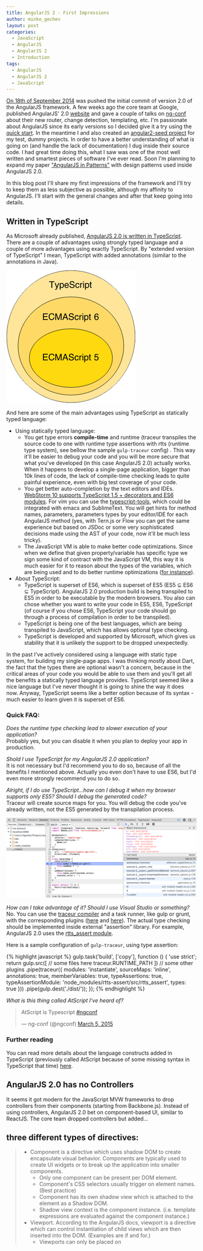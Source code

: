 ```yaml
---
title: AngularJS 2 - First Impressions
author: minko_gechev
layout: post
categories:
  - JavaScript
  - AngularJS
  - AngularJS 2
  - Introduction
tags:
  - AngularJS
  - AngularJS 2
  - JavaScript
---
```


[On 18th of September 2014](https://github.com/angular/angular/commits/master?page=24) was pushed the initial commit of version 2.0 of the AngularJS framework. A few weeks ago the core team at Google, published AngularJS' 2.0 [website](https://angular.io/) and gave a couple of talks on [ng-conf](https://www.youtube.com/watch?list=PLOETEcp3DkCoNnlhE-7fovYvqwVPrRiY7&v=QHulaj5ZxbI) about their new router, change detection, templating, etc. I'm passionate about AngularJS since its early versions so I decided give it a try using the [quick start](https://angular.io/docs/js/latest/quickstart.html). In the meantime I and also created an [angular2-seed project](https://github.com/mgechev/angular2-seed) for my test, dummy projects. In order to have a better understanding of what is going on (and handle the lack of documentation) I dug inside their source code. I had great time doing this, what I saw was one of the most well written and smartest pieces of software I've ever read. Soon I'm planning to expand my paper ["AngularJS in Patterns"](https://github.com/mgechev/angularjs-in-patterns) with design patterns used inside AngularJS 2.0.

In this blog post I'll share my first impressions of the framework and I'll try to keep them as less subjective as possible, although my affinity to AngularJS. I'll start with the general changes and after that keep going into details.

## Written in TypeScript

As Microsoft already published, [AngularJS 2.0 is written in TypeScript](http://blogs.msdn.com/b/typescript/archive/2015/03/05/angular-2-0-built-on-typescript.aspx). There are a couple of advantages using strongly typed language and a couple of more advantages using exactly TypeScript. By "extended version of TypeScript" I mean, TypeScript with added annotations (similar to the annotations in Java).

![JavaScript Dialects](/images/js-dialects-ven.png)

And here are some of the main advantages using TypeScript as statically typed language:

- Using statically typed language:
  - You get type errors **compile-time** and runtime (traceur transpiles the source code to one with runtime type assertions with rtts (runtime type system), see bellow the sample `gulp-traceur` config) . This way it'll be easier to debug your code and you will be more secure that what you've developed (in this case AngularJS 2.0) actually works. When it happens to develop a single-page application, bigger than 10k lines of code, the lack of compile-time checking leads to quite painful experience, even with big test coverage of your code.
  - You get better auto-completion by the text editors and IDEs. [WebStorm 10 supports TypeScript 1.5 + decorators and ES6 modules](https://www.jetbrains.com/webstorm/whatsnew/). For vim you can use the [typescript-tools](https://github.com/clausreinke/typescript-tools), which could be integrated with emacs and SublimeText. You will get hints for method names, parameters, parameters types by your editor/IDE for each AngularJS method (yes, with Tern.js or Flow you can get the same experience but based on JSDoc or some very sophisticated decisions made using the AST of your code, now it'll be much less tricky).
  - The JavaScript VM is able to make better code optimizations. Since when we define that given property/variable has specific type we sign some kind of contract with the JavaScript VM, this way it is much easier for it to reason about the types of the variables, which are being used and to do better runtime optimizations ([for instance](https://github.com/sq/JSIL/wiki/Optimizing-dynamic-JavaScript-with-inline-caches)).
- About TypeScript:
  - TypeScript is superset of ES6, which is superset of ES5 (ES5 ⊆ ES6 ⊆ TypeScript). AngularJS 2.0 production build is being transpiled to ES5 in order to be executable by the modern browsers. You also can chose whether you want to write your code in ES5, ES6, TypeScript (of course if you chose ES6, TypeScript your code should go through a process of compilation in order to be transpiled).
  - TypeScript is being one of the best languages, which are being transpiled to JavaScript, which has allows optional type checking.
  - TypeScript is developed and supported by Microsoft, which gives us stability that it is unlikely the support to be dropped unexpectedly.

In the past I've actively considered using a language with static type system, for building my single-page apps. I was thinking mostly about Dart, the fact that the types there are optional wasn't a concern, because in the critical areas of your code you would be able to use them and you'll get all the benefits a statically typed language provides. TypeScript seemed like a nice language but I've never thought it is going to shine the way it does now. Anyway, TypeScript seems like a better option because of its syntax - much easier to learn given it is superset of ES6.

### Quick FAQ:

*Does the runtime type checking lead to slower execution of your application?*<br>
Probably yes, but you can disable it when you plan to deploy your app in production.

*Shold I use TypeScript for my AngularJS 2.0 application?*<br>
It is not necessary but I'd recommend you to do so, because of all the benefits I mentioned above. Actually you even don't have to use ES6, but I'd even more strongly recommend you to do so.

*Alright, if I do use TypeScript...how can I debug it when my browser supports only ES5? Should I debug the generated code?*<br>
Traceur will create source maps for you. You will debug the code you've already written, not the ES5 generated by the transpilation process.

![TypeScript source maps](/images/surcemaps-typescript.png)

*How can I take advantage of it? Should I use Visual Studio or something?*<br>
No. You can use the [traceur compiler](https://github.com/google/traceur-compiler) and a task runner, like gulp or grunt, with the corresponding plugins ([here](https://github.com/sindresorhus/gulp-traceur) and [here](https://github.com/aaronfrost/grunt-traceur)). The actual type checking should be implemented inside external "assertion" library. For example, AngularJS 2.0 uses the [rtts_assert module](https://www.npmjs.com/package/rtts_assert).

Here is a sample configuration of `gulp-traceur`, using type assertion:

{% highlight javascript %}
gulp.task('build', ['copy'], function () {
  'use strict';
  return gulp.src([
      // some files here
      traceur.RUNTIME_PATH
    ])
    // some other plugins
    .pipe(traceur({
      modules: 'instantiate',
      sourceMaps: 'inline',
      annotations: true,
      memberVariables: true,
      typeAssertions: true,
      typeAssertionModule: 'node_modules/rtts-assert/src/rtts_assert',
      types: true
    }))
    .pipe(gulp.dest('./dist/'));
});
{% endhighlight %}

*What is this thing called AtScript I've heard of?*<br>

<blockquote class="twitter-tweet" lang="en"><p>AtScript is Typescript <a href="https://twitter.com/hashtag/ngconf?src=hash">#ngconf</a></p>&mdash; ng-conf (@ngconf) <a href="https://twitter.com/ngconf/status/573521849780305920">March 5, 2015</a></blockquote>
<script async src="//platform.twitter.com/widgets.js" charset="utf-8"></script>

### Further reading

You can read more details about the language constructs added in TypeScript (previously called AtScript because of some missing syntax in TypeScript that time) [here](https://docs.google.com/document/d/11YUzC-1d0V1-Q3V0fQ7KSit97HnZoKVygDxpWzEYW0U/edit).

## AngularJS 2.0 has no Controllers

It seems it got modern for the JavaScript MVW frameworks to drop controllers from their components (starting from Backbone.js). Instead of using controllers, AngularJS 2.0 bet on component-based UI, similar to ReactJS. The core team dropped controllers but added...

## three different types of directives:

> - Component is a directive which uses shadow DOM to create encapsulate visual behavior. Components are typically used to create UI widgets or to break up the application into smaller components.
>   - Only one component can be present per DOM element.
>   - Component's CSS selectors usually trigger on element names. (Best practice)
>   - Component has its own shadow view which is attached to the element as a Shadow DOM.
>   - Shadow view context is the component instance. (i.e. template expressions are evaluated against the component instance.)
> - Viewport. According to the AngularJS docs, viewport is a directive which can control instantiation of child views which are then inserted into the DOM. (Examples are if and for.)
>   - Viewports can only be placed on <template> elements (or the short hand version which uses <element template> attribute.)
>   - Only one viewport can be present per DOM template element.
>   - The viewport is created over the template element. This is known as the ViewContainer.
> Viewport can insert child views into the ViewContainer. The child views show up as siblings of the Viewport in the DOM.
> - Decorator. According to the AngularJS docs (still incomplete) decorators are the simplest kind of directive is a decorator. Directives are usefull for encapsulating behavior.
>   - Multiple decorators can be placed on a single element.
>   - Decorators do not introduce new evaluation context.
>   - Decorators are registered through the @Decorator meta-data annotation.

### Quick FAQ:

*Doesn't removal of the controllers violates the separation of concerns principle advocated by AngularJS?*<br>
Great question, Minko, thanks for asking! How given AngularJS application looks like? We have a view (a template), which is a composition of directives. These directives should handle the **whole** DOM logic. We also have services - they are responsible for encapsulating all the business logic. And we have controllers. The controllers are mostly user input handlers, they also add some properties to the scope. The best practices state that we need to keep the controllers as lean as possible. Let's think of what we will lose if we move the user input handling and adding properties to the scope to our directive instead to the controllers. Can we reduce the code reuse? If we don't create highly coherent directives - probably, if we couple the directives with the business logic this may happen (i.e. use domain specific service inside our dialog directive, for example). But what if we create a higher level directive, which is one or a fewer levels of abstraction above the primitives, which form our template? This way we handle the user input independently from our primitive UI components, so they are still completely reusable but we also remove one more component, which only makes the framework harder for learning.

*Similar to React? Does that mean that we have to inline our markup inside the directives we define?*<br>
You can but you don't have to. You can use inline templates or external files (just like using `template` and `templateUrl` in AngularJS 1.x).

*Does that mean that I need to change the design of the whole app, i.e. turn each controller into a directive of type component?*<br>
No, you don't have to change the design of your app. In order to make the transition even smoother you can use the ["container component pattern"](http://jaysoo.ca/2015/03/30/container-component-pattern-in-angular-1/) but also keep in mind that the new router.

*Do I have to rewrite everything I already have?*<br>
Very likely to rewrite big parts of your application, but if you've structured your application properly (i.e. followed my style guide), you'd be able to completely reuse at least your services.

## No Two-Way data-binding

One of the things AngularJS 1.x was loved about was the two-way data-binding using `ng-model`. Well, it is dropped from v2.0. Initially it might seems a bit weird, crazy and frustrating but it is actually a really good thing, do not be heartbroken. Removing the two-way data-binding leads to:

- More explicit data-flow
- No circular dependencies between bindings (so no TTL of the `$digest`)
- Better performance
  - The digest loop could be run only once
  - We can create apps, which are friendly to immutable/observable models, which allows us to make further optimizations (for more information about immutable data take a look at [my talk at `ng-vegas`](http://www.ng-vegas.org/) or this great [post by Victor Savkin](http://victorsavkin.com/post/110170125256/change-detection-in-angular-2), a core member of the AngularJS team)

### Quick FAQ:

*Does that mean that we'll do a lot of manual work building forms?*<br>
No. AngularJS 2.0 has a great [forms module](http://angularjs.blogspot.com/2015/03/forms-in-angular-2.html).

*Single directional data flow...We can use Flux then?*<br>
Yes you can! I'd even recommend to use Flux! Here is one more [great post by Victor Savkin about using Flux with AngularJS](http://victorsavkin.com/post/99998937651/building-angular-apps-using-flux-architecture).

*So AngularJS 2.0 is basically ReactJS implemented by Google?*<br>
No. The binding mechanism is completely different, it provides wider functionality than React (AngularJS 2.0 is lighter compared to AngularJS 1.x but still provides built-in directives, dependency injection, different components, etc.). This does not mean that you should give up using React and wait for AngularJS 2.0, both frameworks have unidirectional data flow, which makes them suitable for the flux architecture. You might be able to make a smooth transition from React to AngularJS 2.0 if you haven't coupled the rest of your flux components (stores, actions, dispatcher) with your UI components.

## WebComponents

<blockquote class="twitter-tweet" lang="en"><p>Angular v2 doesn&#39;t seem like a &quot;framework&quot;, but more like a library that sits on top of the web standards. And this my friends, is awesome.</p>&mdash; Adam Bradley (@adamdbradley) <a href="https://twitter.com/adamdbradley/status/565518739056373763">February 11, 2015</a></blockquote>
<script async src="//platform.twitter.com/widgets.js" charset="utf-8"></script>

What exactly is framework and what is a library? Lets take a look at AngularJS' docs:

>The impedance mismatch between dynamic applications and static documents is often solved with:
>a library - a collection of functions which are useful when writing web apps. Your code is in charge and it calls into the library when it sees fit. E.g., jQuery.
>frameworks - a particular implementation of a web application, where your code fills in the details. The framework is in charge and it calls into your code when it needs something app specific. E.g., durandal, ember, etc.

I wouldn't call AngularJS 2.0 a library but it is much closer to library rather than AngularJS 1.x. Anyway, what matters mostly is that it is on top of web standards. It uses shadow DOM for better encapsulation of the directives, takes advantage custom elements, etc.

### Quick FAQ:

*So I can't use AngularJS 2.0 in IE and any other browser which doesn't support Web Components?*<br>
You can. There are a lot of [polyfills](http://webcomponents.org/polyfills/), which handle the lack of support.

## New Router

[Brian Ford gave a talk about the new router of AngularJS](https://www.youtube.com/watch?v=vecg70fPDFw). I'm not saying "the new router of AngularJS 2.0" because it could be used in AngularJS 1.x apps as well, which will make your transition smoother. What is that great about the new router? It is more feature rich than the old `ngRoute` and with AngularJS 2.0 in mind unlike `uiRouter`. Probably it is the only component, which got more complex to use (given the increased amount of features it has) but most likely it won't be part of the core of the framework (similarly to `ngRoute`), given it is hosted in different repo.

You can use the new router inside your AngularJS 1.x app if you "emulate" the AngularJS 2.0 component directive with the legacy controllers and templates.

### Quick FAQ:

*How I can try the new router?*<br>
You can use [this repo](https://github.com/angular/router).

*Should I start my new project with the old router or the new one instead?*<br>
[Use the new router.](https://youtu.be/vecg70fPDFw?t=12m9s)

## Real Modules

During the AngularJS classes I led I had troubles explaining why AngularJS has modules, which must be loaded explicitly but there's no way to load them asynchronously, without hacky solutions. Well, AngularJS 2.0 uses the ES6 modules. Since they are not supported by the browsers yet, you can fallback to [SystemJS](https://github.com/systemjs/systemjs) and [ES6-module loader](https://github.com/ModuleLoader/es6-module-loader/), or transpile them to AMD, CommonJS or whatever you find [suitable for yourself](https://github.com/google/traceur-compiler/wiki/Options-for-Compiling#options-for-modules).

This allows creating bundles with the modules, which are required during the initial page load and loading all others on demand, asynchronously. That's one of the things I've always dreamed of and I'm kind of disappointed it is added at this late stage.

**PS**: [Here is a proposal concerning AngularJS 1.5](https://github.com/angular/angular.js/issues/11015), which allows asynchronously loading of components.

## No more $scope

There are a lot of statements the `$scope` was a tricky for explanation concept to the AngularJS beginners. Well, I had harder times explaining the module system, anyway, there's no such thing as `$scope` in AngularJS 2.0! Again, there is no scope. Instead of binding to properties in the scope inside our templates, we directly bind to properties of our "components".

For example, the component bellow has selector `sample-app` (i.e. we can use it as `<sample-app></sample-app>`) and template located inside `./templates/sample-app.html` (you can find the whole source code at my [GitHub repository](https://github.com/mgechev/angular2-seed)).

{% highlight javascript %}
@Component({
  selector: 'sample-app',
  componentServices: [
    NameList
  ]
})
@Template({
  url: './templates/sample-app.html',
  directives: [Foreach]
})
class SampleApp {
  constructor() {
    this.names = NameList.get();
    this.newName = '';
  }
  addName(newname) {
    this.names.push(newname.value);
    newname.value = '';
  }
}
{% endhighlight %}

We can directly bind to `this.names` inside our template, like this:

{% highlight html %}
...
<ul>
  <li *foreach="#name in names">{{name}}</li>
</ul>
...
{% endhighlight %}

No scope at all! Awesome, isn't it? So far, so good. We do not have scope. But remember, we used to use `$scope.$apply` in order to force execution of the `$digest` loop and perform dirty checking? How are we going to do this now? Well, we cant.

### Quick FAQ:

*I like the scope, I was able to explicitly state what I want to expose to my templates. Are there any advantages removing the scope except of "hard to explain to beginners"?*<br>
Some of the biggest memory leaks I've ever had were caused by forgetting to destroy the `$scope` of given directive. Removing scope leads to less AngularJS components, so less bugs, lower complexity. A lot of people were doing things which sometimes looked like workarounds, when inheriting the scope (thinking they've inherited the controller), doing complex publish/subscribe messaging between parent and child scopes etc. All these things will not be required anymore.

## No more $scope.$apply

But how then AngularJS knows that anything outside it's execution context has taken a place? Lets think where the changes might come from:

- `setTimeout`
- `setInterval`
- `prompt` (yeah, there are people who still use it...)
- `XMLHttpRequest`
- `WebSockets`
- ...

![All The Things](/images/monkey-patch-all-the-things.png)

Basically a lot of browsers' APIs. How we can be notified when the user invokes method from any of these APIs? **Well...we can monkey patch all of them!** That's what Brian Ford explained in his [talk about `Zone.js` in ng-conf 2014](https://www.youtube.com/watch?v=3IqtmUscE_U).

I bet now you're thinking - "Oh God! Why I'd use something, which monkey patches all the browser APIs? This is just not right!". Why it isn't?

### Quick FAQ:

*Will patching the browser's APIs lead to huge amount of bugs?*<br>
Very smart people, who know what they are doing, work on making Zone.js patch the APIs without any issues. It also has [solid amount of tests](https://github.com/angular/zone.js/tree/master/test).

*Will using Zone.js slowdown the method executions?*<br>
According to the talk about [Zone.js](https://www.youtube.com/watch?v=3IqtmUscE_U), this is not the case.

## Errors in the Template Expressions

Another thing I didn't really like in AngularJS 1.x was the lack of errors when you had a mistake inside an expression used in a template. The errors, which you were supposed to get were omitted and you weren't aware that your code actually doesn't work. Well, in AngularJS 2.0 you will get runtime errors in such cases.

## i18n

`angular-translate` was the default choice when it used to came to internationalization in AngularJS 1.x. It is a great tool, which allows you to define the different strings used inside your AngularJS application in json files and include them on the correct places using filters and directives. You are able to define different translations of these strings, using multiple json files for the languages you need. The language files are usually loaded on demand.

Since the AngularJS team has slightly broader vision for the way the i18n should be implemented they will add it as a project supported by Google. They will allow building the AngularJS templates with the correct strings embedded inside them. This will speedup the load time since you won't need to load external files. AngularJS 1.4 has support for plurals and gender (which may ease the transition from 1.x to 2.0), in AngularJS 2 will be implemented the string interpolation. For further information on the topic take a look at this video:

<iframe width="560" height="315" src="https://www.youtube.com/embed/iBBkCA1M-mc?list=PLOETEcp3DkCoNnlhE-7fovYvqwVPrRiY7" frameborder="0" allowfullscreen></iframe>

### Quick FAQ:

*Will `angular-translate` be still compatible with AngularJS 2.0?*<br>
Most likely, no. I'm not aware whether the `angular-translate` team have plans to port it to the new version of the framework.

## Ultra Fast Change Detection

**There is still no final version of the change detection. The underlaying implementation should not concern us, the AngularJS team will do the best based on huge amount of benchmarks, on different devices in different environment. This section is only for fun, exploring some design decisions.**

Another completely innovative idea I found, digging inside AngularJS' source code was inside the `JITChangeDetector`. Mostly because of the inline-caches, the JavaScript VMs are capable of doing smarter optimizations in expressions like:

{% highlight javascript %}
this.value === oldValue;
{% endhighlight %}

The AngularJS team decided that they can generate JavaScript classes, which implement this change detection mechanism, instead of using method calls (take a look [at these benchmarks](http://jsperf.com/object-observe-polyfill-sandbox)). How does it work? According to my quick research:

- AngularJS tokenizes the registered ("watched") expressions
- AngularJS builds [AST](https://en.wikipedia.org/wiki/Abstract_syntax_tree)
- Using the [visitor pattern](https://en.wikipedia.org/wiki/Visitor_pattern) AngularJS' creates the so-called "ProtoRecords" list.
- [Based on a template](https://github.com/angular/angular/blob/master/modules/angular2/src/change_detection/change_detection_jit_generator.es6) and the ProtoRecords, AngularJS implements the "dummy" change detection for a specific component.

### Quick FAQ:

*Does it mean that the generation of source code will slowdown the execution of my app?*<br>
It is done when the bindings change, lazily. Probably it will perform better in most scenarios.

*Is it going to be hard for debugging?*<br>
We trust AngularJS that it is going to be implemented well and we won't need to touch it!

*Will it lead to any debugging complications (for example entering the change detection, generated class because of a breakpoint we're in)?*<br>
If you use your debugger properly you should not have any issues. Take a look at the [slides of Addy Osmani on the state of DevTools, 2015, jQuery London meetup](https://speakerdeck.com/addyosmani/devtools-state-of-the-union-2015?slide=109).

### Further reading

For more information you can take a look at the design docs ([here](https://docs.google.com/document/d/1QKTbyVNPyRW-otJJVauON4TFMHpl0zNBPkJcTcfPJWg/edit?usp=drive_web) and [here](https://docs.google.com/document/d/10W46qDNO8Dl0Uye3QX0oUDPYAwaPl0qNy73TVLjd1WI/edit?usp=drive_web)) and the [AngularJS' source code](https://github.com/angular/angular/tree/master/modules/angular2/src/change_detection).

## It is not production ready

The API of AngularJS 2.0 is still under development. There are a lot of things, which are still not clarified (like change detection, best API, forms API, etc.). You can play with the framework using the [quick start](https://angular.io/docs/js/latest/quickstart.html) or [my seed project](https://github.com/mgechev/angular2-seed)

## What else we have left?

### Filters

According to the documentation, AngularJS 2.0 will have formatters, which are equivalent to the filters, well known from version 1.x.

### Improved DI

The dependency injection mechanism will be used with the annotations syntax provided by TypeScript. You can take a look at the source code [here](https://github.com/angular/di.js). Since it is implemented as external library, you can use it inside your project. Here is a simple example from the git repo of `di.js`:

{% highlight javascript %}
import {Inject} from 'di';
import {Electricity} from './electricity';

@Inject(Electricity)
export class Fridge {
  constructor(electricity) {
    this.electricity = electricity;
  }

  getEggs() {
    return '3 eggs';
  }
}
{% endhighlight %}

## Conclusion

AngularJS 2.0 will be a brand new framework, which is not backward compatible with AngularJS 1.x. It is implemented in TypeScript but you don't have to use it if you don't want to. It implements some of the ideas from ReactJS, mostly the unidirectional data flow, which makes it work great with the [flux architecture](https://facebook.github.io/react/docs/flux-overview.html). It is on top of web standards (which is a big bonus compared to ReactJS) and takes advantage of some of the web components' APIs. It will be much faster and lighter compared to AngularJS 1.x and will be supported by the modern browsers with polyfills for older ones (as far as I know the support for IE7 and IE8 will be dropped).

You can use some of the libraries used for the development of AngularJS 2.0 (like [DI](https://github.com/angular/di.js), [rtts_assert](https://www.npmjs.com/package/rtts_assert), [router](https://github.com/angular/router), [benchpress](https://www.npmjs.com/package/benchpress)) in your current AngularJS and non-AngularJS projects.

Should I use it in production now? **No**, but you can experiment with it. If you are planning to start a new project with AngularJS, better use AngularJS 1.x instead. Following some practices mentioned above will make your transition easier.

## Resources

- [Official Website](http://angular.io)
- [The official AngularJS 2.0 repository](https://github.com/angular/angular)
- [Change detection design doc](https://docs.google.com/document/d/10W46qDNO8Dl0Uye3QX0oUDPYAwaPl0qNy73TVLjd1WI/edit)
- ["Ultra Fast Change Detection](https://docs.google.com/document/d/1QKTbyVNPyRW-otJJVauON4TFMHpl0zNBPkJcTcfPJWg/edit?usp=drive_web)
- [Localization and internationalization](https://www.youtube.com/watch?v=iBBkCA1M-mc)
- [angular2-seed](https://github.com/mgechev/angular2-seed)
- [Flux architecture](https://facebook.github.io/flux/)
